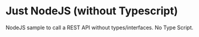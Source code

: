 # Just NodeJS (without Typescript)

NodeJS sample to call a REST API without types/interfaces. No Type Script.